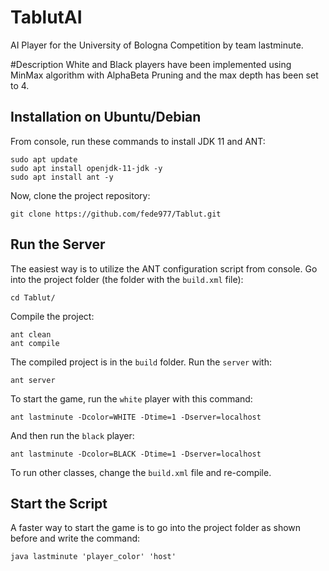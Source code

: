 # TablutAI
AI Player for the University of Bologna Competition by team lastminute.

#Description
White and Black players have been implemented using MinMax algorithm with AlphaBeta Pruning and the max depth has been set to 4.


## Installation on Ubuntu/Debian 

From console, run these commands to install JDK 11 and ANT:

```
sudo apt update
sudo apt install openjdk-11-jdk -y
sudo apt install ant -y
```

Now, clone the project repository:

```
git clone https://github.com/fede977/Tablut.git
```

## Run the Server

The easiest way is to utilize the ANT configuration script from console.
Go into the project folder (the folder with the `build.xml` file):
```
cd Tablut/
```

Compile the project:

```
ant clean
ant compile
```

The compiled project is in  the `build` folder.
Run the `server` with:

```
ant server
```

To start the game, run the `white` player with this command:

```
ant lastminute -Dcolor=WHITE -Dtime=1 -Dserver=localhost
```
And then run the `black` player:
```
ant lastminute -Dcolor=BLACK -Dtime=1 -Dserver=localhost
```
To run other classes, change the `build.xml` file and re-compile.

## Start the Script
A faster way to start the game is to go into the project folder as shown before and write the command:

```
java lastminute 'player_color' 'host'
